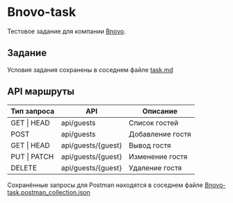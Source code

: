 # Bnovo-task

Тестовое задание для компании [Bnovo](https://bnovo.ru/).

## Задание
Условия задания сохранены в соседнем файле [task.md](./task.md)

## API маршруты

| Тип запроса  | API                | Описание         |
|--------------|--------------------|------------------|
| GET \| HEAD  | api/guests         | Список гостей    |
| POST         | api/guests         | Добавление гостя |
| GET \| HEAD  | api/guests/{guest} | Вывод гостя      |
| PUT \| PATCH | api/guests/{guest} | Изменение гостя  |
| DELETE       | api/guests/{guest} | Удаление гостя   |

Сохранённые запросы для Postman находятся в соседнем файле [Bnovo-task.postman_collection.json](./Bnovo-task.postman_collection.json)
